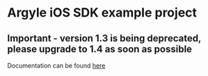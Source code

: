 # Argyle iOS SDK example project

## Important - version 1.3 is being deprecated, please upgrade to 1.4 as soon as possible

Documentation can be found [here](https://argyle.io/docs/argyle-link/ios-sdk-integration)
